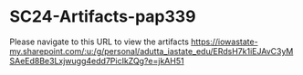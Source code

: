 # SC24-Artifacts-pap339

Please navigate to this URL to view the artifacts
https://iowastate-my.sharepoint.com/:u:/g/personal/adutta_iastate_edu/ERdsH7k1iEJAvC3yMSAeEd8Be3Lxjwugg4edd7PicIkZQg?e=jkAH51
